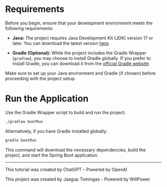 # Requirements

Before you begin, ensure that your development environment meets the following requirements:

- **Java:** The project requires Java Development Kit (JDK) version 17 or later. You can download the latest version [here](https://www.java.com/en/).

- **Gradle (Optional):** While the project includes the Gradle Wrapper (`gradlew`), you may choose to install Gradle globally. If you prefer to install Gradle, you can download it from the [official Gradle website](https://gradle.org/install/).

Make sure to set up your Java environment and Gradle (if chosen) before proceeding with the project setup.

# Run the Application

Use the Gradle Wrapper script to build and run the project:

```bash
./gradlew bootRun
```

Alternatively, if you have Gradle installed globally:

```bash
gradle bootRun
```

This command will download the necessary dependencies, build the project, and start the Spring Boot application.

---

This tutorial was created by ChatGPT – Powered by OpenAI

This project was created by Jaagup Tomingas - Powered by WillPower
